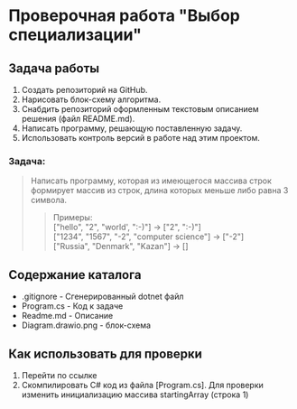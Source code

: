 # Проверочная работа "Выбор специализации"

## Задача работы

1. Создать репозиторий на GitHub.
2. Нарисовать блок-схему алгоритма.
3. Снабдить репозиторий оформленным текстовым описанием решения (файл README.md).
4. Написать программу, решающую поставленную задачу.
5. Использовать контроль версий в работе над этим проектом.

### Задача:
> Написать программу, которая из имеющегося массива строк формирует массив из строк, длина которых меньше либо равна 3 символа.
>> Примеры:  
["hello", "2", "world', ":-)"] -> ["2", ":-)"]  
["1234", "1567", "-2", "computer science"] -> ["-2"]  
["Russia", "Denmark", "Kazan"] -> []

## Содержание каталога
- .gitignore - Сгенерированный dotnet файл 
- Program.cs - Код к задаче
- Readme.md - Описание
- Diagram.drawio.png - блок-схема

## Как использовать для проверки

1. Перейти по ссылке 
2. Скомпилировать C# код из файла [Program.cs]. Для проверки изменить инициализацию массива startingArray (строка 1)